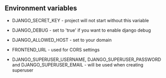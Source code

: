 ## Environment variables

- DJANGO_SECRET_KEY - project will not start without this variable
- DJANGO_DEBUG - set to 'true' if you want to enable django debug
- DJANGO_ALLOWED_HOST - set to your domain
- FRONTEND_URL - used for CORS settings

- DJANGO_SUPERUSER_USERNAME, DJANGO_SUPERUSER_PASSWORD and DJANGO_SUPERUSER_EMAIL - will be used when creating superuser
